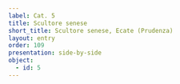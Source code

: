 ```yaml
---
label: Cat. 5
title: Scultore senese
short_title: Scultore senese, Ecate (Prudenza)
layout: entry
order: 109
presentation: side-by-side
object:
  - id: 5
---
```


